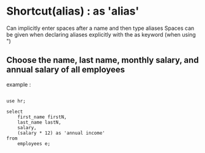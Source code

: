 # Shortcut(alias) : as 'alias'
Can implicitly enter spaces after a name and then type aliases
Spaces can be given when declaring aliases explicitly with the as keyword (when using ")

## Choose the name, last name, monthly salary, and annual salary of all employees
example :
<pre>
<code>
use hr;

select
	first_name firstN,
	last_name lastN,
	salary,
	(salary * 12) as 'annual income'
from
	employees e;
</code>
</pre>
